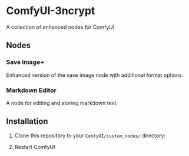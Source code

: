 # ComfyUI-3ncrypt

A collection of enhanced nodes for ComfyUI.

## Nodes

### Save Image+
Enhanced version of the save image node with additional format options.

### Markdown Editor
A node for editing and storing markdown text.

## Installation

1. Clone this repository to your `ComfyUI/custom_nodes/` directory:

2. Restart ComfyUI